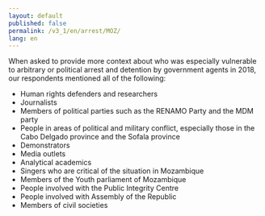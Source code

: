 ```yaml
---
layout: default
published: false
permalink: /v3_1/en/arrest/MOZ/
lang: en
---
```


When asked to provide more context about who was especially vulnerable to arbitrary or political arrest and detention by government agents in 2018, our respondents mentioned all of the following:
-	Human rights defenders and researchers
-	Journalists
-	Members of political parties such as the RENAMO Party and the MDM party
-	People in areas of political and military conflict, especially those in the Cabo Delgado province and the Sofala province
-	Demonstrators
-	Media outlets
-	Analytical academics
-	Singers who are critical of the situation in Mozambique
-	Members of the Youth parliament of Mozambique
-	People involved with the Public Integrity Centre
-	People involved with Assembly of the Republic
-	Members of civil societies
